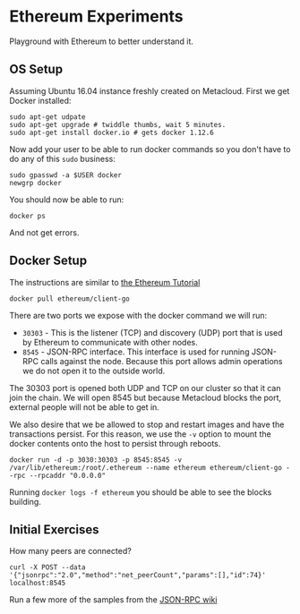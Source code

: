 # Ethereum Experiments

Playground with Ethereum to better understand it. 

## OS Setup

Assuming Ubuntu 16.04 instance freshly created on Metacloud.  First we get Docker installed: 

```
sudo apt-get udpate
sudo apt-get upgrade # twiddle thumbs, wait 5 minutes.
sudo apt-get install docker.io # gets docker 1.12.6
```

Now add your user to be able to run docker commands so you don't have to do any of this ```sudo``` business: 

```
sudo gpasswd -a $USER docker
newgrp docker
```

You should now be able to run: 

```
docker ps
```

And not get errors. 

## Docker Setup

The instructions are similar to [the Ethereum Tutorial](https://github.com/ethereum/go-ethereum/wiki/Running-in-Docker)

```
docker pull ethereum/client-go
```

There are two ports we expose with the docker command we will run: 

* ```30303``` - This is the listener (TCP) and discovery (UDP) port that is used by Ethereum to communicate with other nodes. 
* ```8545``` - JSON-RPC interface.  This interface is used for running JSON-RPC calls against the node.  Because this port allows admin operations we do not open it to the outside world.  

The 30303 port is opened both UDP and TCP on our cluster so that it can join the chain. We will open 8545 but because Metacloud blocks the port, external people will not be able to get in. 

We also desire that we be allowed to stop and restart images and have the transactions persist.  For this reason, we use the ```-v``` option to mount the docker contents onto the host to persist through reboots. 


```
docker run -d -p 3030:30303 -p 8545:8545 -v /var/lib/ethereum:/root/.ethereum --name ethereum ethereum/client-go --rpc --rpcaddr "0.0.0.0" 
```

Running ```docker logs -f ethereum``` you should be able to see the blocks building.  

## Initial Exercises

How many peers are connected? 

```
curl -X POST --data '{"jsonrpc":"2.0","method":"net_peerCount","params":[],"id":74}' localhost:8545
```

Run a few more of the samples from the [JSON-RPC wiki](https://github.com/ethereum/wiki/wiki/JSON-RPC) 


